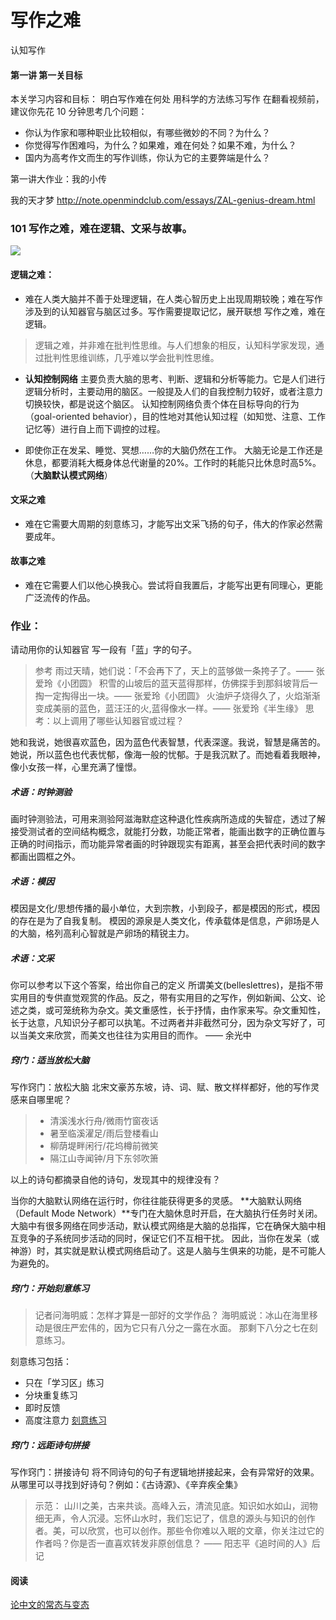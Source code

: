 # 写作之难


认知写作


#### 第一讲 第一关目标

本关学习内容和目标：
明白写作难在何处
用科学的方法练习写作
在翻看视频前，建议你先花 10 分钟思考几个问题：
- 你认为作家和哪种职业比较相似，有哪些微妙的不同？为什么？
- 你觉得写作困难吗，为什么？如果难，难在何处？如果不难，为什么？
- 国内为高考作文而生的写作训练，你认为它的主要弊端是什么？

第一讲大作业：我的小传

我的天才梦 http://note.openmindclub.com/essays/ZAL-genius-dream.html


### 101 写作之难，难在逻辑、文采与故事。
![](http://openmindclub.qiniudn.com/cnfeat/image/WriteHard.jpg)

#### **逻辑之难**：

- 难在人类大脑并不善于处理逻辑，在人类心智历史上出现周期较晚；难在写作涉及到的认知器官与脑区过多。写作需要提取记忆，展开联想
写作之难，难在逻辑。
> 逻辑之难，并非难在批判性思维。与人们想象的相反，认知科学家发现，通过批判性思维训练，几乎难以学会批判性思维。

- **认知控制网络** 主要负责大脑的思考、判断、逻辑和分析等能力。它是人们进行逻辑分析时，主要动用的脑区。一般提及人们的自我控制力较好，或者注意力切换较快，都是说这个脑区。
认知控制网络负责个体在目标导向的行为（goal-oriented behavior），目的性地对其他认知过程（如知觉、注意、工作记忆等）进行自上而下调控的过程。

- 即使你正在发呆、睡觉、冥想……你的大脑仍然在工作。
大脑无论是工作还是休息，都要消耗大概身体总代谢量的20%。工作时的耗能只比休息时高5%。（**大脑默认模式网络**）

#### 文采之难
- 难在它需要大周期的刻意练习，才能写出文采飞扬的句子，伟大的作家必然需要成年。


#### 故事之难
- 难在它需要人们以他心换我心。尝试将自我置后，才能写出更有同理心，更能广泛流传的作品。

### 作业：
请动用你的认知器官
写一段有「蓝」字的句子。

> 参考
> 雨过天晴，她们说：「不会再下了，天上的蓝够做一条挎子了。—— 张爱玲《小团圆》
> 积雪的山坡后的蓝天蓝得那样，仿佛探手到那斜坡背后一掏一定掏得出一块。—— 张爱玲《小团圆》
> 火油炉子烧得久了，火焰渐渐变成美丽的蓝色，蓝汪汪的火,蓝得像水一样。—— 张爱玲《半生缘》
> 思考：以上调用了哪些认知器官或过程？

她和我说，她很喜欢蓝色，因为蓝色代表智慧，代表深邃。我说，智慧是痛苦的。她说，所以蓝色也代表忧郁，像海一般的忧郁。于是我沉默了。而她看着我眼神，像小女孩一样，心里充满了憧憬。

##### 术语：时钟测验
画时钟测验法，可用来测验阿滋海默症这种退化性疾病所造成的失智症，透过了解接受测试者的空间结构概念，就能打分数，功能正常者，能画出数字的正确位置与正确的时间指示，而功能异常者画的时钟跟现实有距离，甚至会把代表时间的数字都画出圆框之外。

##### 术语：模因
模因是文化/思想传播的最小单位，大到宗教，小到段子，都是模因的形式，模因的存在是为了自我复制。 模因的源泉是人类文化，传承载体是信息，产卵场是人的大脑，格列高利心智就是产卵场的精锐主力。

##### 术语：文采
你可以参考以下这个答案，给出你自己的定义
所谓美文(belleslettres)，是指不带实用目的专供直觉观赏的作品。反之，带有实用目的之写作，例如新闻、公文、论述之类，或可笼统称为杂文。美文重感性，长于抒情，由作家来写。杂文重知性，长于达意，凡知识分子都可以执笔。不过两者并非截然可分，因为杂文写好了，可以当美文来欣赏，而美文也往往为实用目的而作。 —— 余光中

##### 窍门：适当放松大脑
写作窍门：放松大脑
北宋文豪苏东坡，诗、词、赋、散文样样都好，他的写作灵感来自哪里呢？
> - 清溪浅水行舟/微雨竹窗夜话
> - 暑至临溪濯足/雨后登楼看山
> - 柳荫堤畔闲行/花坞樽前微笑
> - 隔江山寺闻钟/月下东邻吹箫

以上的诗句都摘录自他的诗句，发现其中的规律没有？

当你的大脑默认网络在运行时，你往往能获得更多的灵感。
**大脑默认网络（Default Mode Network）**专门在大脑休息时开启，在大脑执行任务时关闭。大脑中有很多网络在同步活动，默认模式网络是大脑的总指挥，它在确保大脑中相互竞争的子系统同步活动的同时，保证它们不互相干扰。
因此，当你在发呆（或神游）时，其实就是默认模式网络启动了。这是人脑与生俱来的功能，是不可能人为避免的。


##### 窍门：开始刻意练习
> 记者问海明威：怎样才算是一部好的文学作品？
> 海明威说：冰山在海里移动是很庄严宏伟的，因为它只有八分之一露在水面。
> 那剩下八分之七在刻意练习。

刻意练习包括：
- 只在「学习区」练习
- 分块重复练习
- 即时反馈
- 高度注意力
[刻意练习](http://note.openmindclub.com/science/YZP-deliberate-practice.html)


##### 窍门：远距诗句拼接
写作窍门：拼接诗句
将不同诗句的句子有逻辑地拼接起来，会有异常好的效果。
从哪里可以寻找到好诗句？例如：《古诗源》、《辛弃疾全集》

> 示范：
> 山川之美，古来共谈。高峰入云，清流见底。知识如水如山，润物细无声，令人沉浸。忘怀山水时，我们忘记了，信息的源头与知识的创作者。美，可以欣赏，也可以创作。那些令你难以入眠的文章，你关注过它的作者吗？你是否一直喜欢转发非原创信息？
> —— 阳志平《追时间的人》后记

#### 阅读
[论中文的常态与变态](http://note.openmindclub.com/essays/YGZ-chinese-abnormal.html)